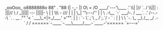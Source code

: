 <center>
                   _ooOoo_ 
                  o8888888o 
                  88" . "88 
                  (| -_- |) 
                  O\  =  /O 
               ____/`---'\____ 
             .'  \\|     |//  `. 
            /  \\|||  :  |||//  \ 
           /  _||||| -:- |||||-  \ 
           |   | \\\  -  /// |   | 
           | \_|  ''\---/''  |   | 
           \  .-\__  `-`  ___/-. / 
         ___`. .'  /--.--\  `. . __ 
      ."" '<  `.___\_<|>_/___.'  >'"". 
     | | :  `- \`.;`\ _ /`;.`/ - ` : | | 
     \  \ `-.   \_ __\ /__ _/   .-` /  / 
======`-.____`-.___\_____/___.-`____.-'====== 
                   `=---=' 

</center>
